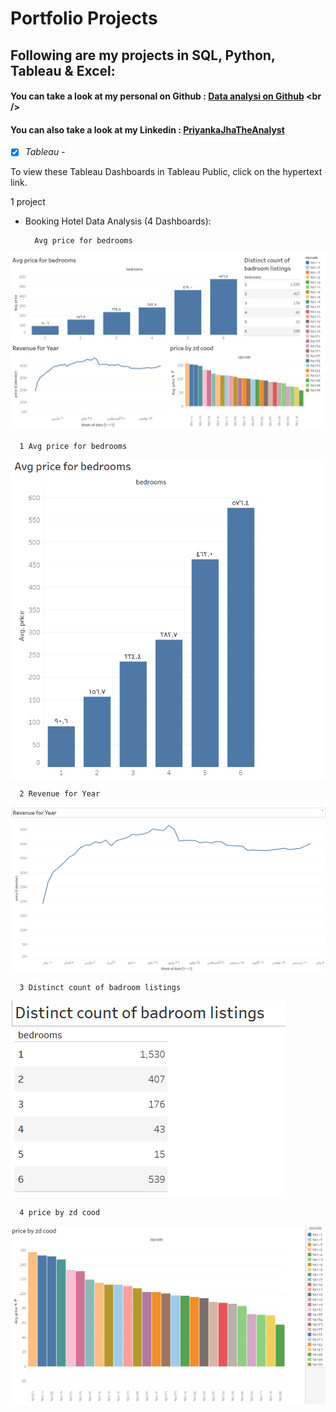 # Portfolio Projects
## Following are my projects in SQL, Python, Tableau & Excel: <br />
#### You can take a look at my personal on Github : [Data analysi on Github]([www.priyankajha24.wixsite.com/aboutme](https://github.com/raidaljabri/Data-Analysis.git)) <br />

#### You can also take a look at my Linkedin : [PriyankaJhaTheAnalyst](h) <br />

- [x] *Tableau* - 

To view these Tableau Dashboards in Tableau Public, click on the hypertext link.

  1 project
- Booking Hotel Data Analysis (4 Dashboards):


        Avg price for bedrooms
![Booking Hotel](https://github.com/raidaljabri/Data-Analysis/blob/d035f993835951e289e862b91d0268fa2e0a1c91/photo/tableau/booking%20hoel.png?raw=true)
      
      1 Avg price for bedrooms
![Avg price for bedrooms](https://github.com/raidaljabri/Data-Analysis/blob/27117e8ac221ace2b81f7a43a01fc32610f18ea9/photo/tableau/Avg%20price%20for%20bedrooms.png?raw=true)

      2 Revenue for Year
      
  ![Revenue for Year](https://github.com/raidaljabri/Data-Analysis/blob/d035f993835951e289e862b91d0268fa2e0a1c91/photo/tableau/Revenue%20for%20Year.png?raw=true)


      3 Distinct count of badroom listings
      
  ![Distinct count of bedroom listings](https://github.com/raidaljabri/Data-Analysis/blob/d035f993835951e289e862b91d0268fa2e0a1c91/photo/tableau/Distinct%20count%20of%20badroom%20listings.png?raw=true)


   
      4 price by zd cood
       
  ![Price by zd code](https://github.com/raidaljabri/Data-Analysis/blob/d035f993835951e289e862b91d0268fa2e0a1c91/photo/tableau/price%20by%20zd%20cood.png?raw=true)

     




